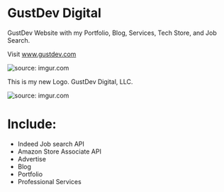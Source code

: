# GustDev Digital

GustDev Website with my Portfolio, Blog, Services, Tech Store, and Job Search.   

Visit www.gustdev.com 


 <img src="http://i.imgur.com/jiaLC2k.png" title="source: imgur.com" />
 



This is my new Logo. GustDev Digital, LLC.
 
<img src="http://i.imgur.com/rANYKKI.png" title="source: imgur.com" />


# Include:

- Indeed Job search API
- Amazon Store Associate API
- Advertise 
- Blog
- Portfolio
- Professional Services
